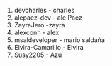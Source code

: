 1. devcharles - charles
2. alepaez-dev - ale Paez
3. ZayraJero -zayra
4. alexconh - alex
5. msaldeveloper - mario saldaña
6. Elvira-Camarillo - Elvira
7. Susy2205 - Azu